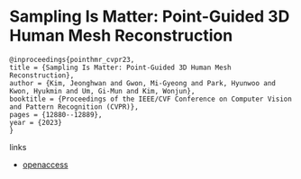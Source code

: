 # Sampling Is Matter: Point-Guided 3D Human Mesh Reconstruction

```
@inproceedings{pointhmr_cvpr23,
title = {Sampling Is Matter: Point-Guided 3D Human Mesh Reconstruction},
author = {Kim, Jeonghwan and Gwon, Mi-Gyeong and Park, Hyunwoo and Kwon, Hyukmin and Um, Gi-Mun and Kim, Wonjun},
booktitle = {Proceedings of the IEEE/CVF Conference on Computer Vision and Pattern Recognition (CVPR)},
pages = {12880--12889},
year = {2023}
}
```

links
- [openaccess](http://openaccess.thecvf.com//content/CVPR2023/html/Kim_Sampling_Is_Matter_Point-Guided_3D_Human_Mesh_Reconstruction_CVPR_2023_paper.html)
